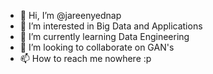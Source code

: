 - 👋 Hi, I’m @jareenyednap
- 👀 I’m interested in Big Data and Applications
- 🌱 I’m currently learning Data Engineering
- 💞️ I’m looking to collaborate on GAN's
- 📫 How to reach me nowhere :p 

<!---
jareenyednap/jareenyednap is a ✨ special ✨ repository because its `README.md` (this file) appears on your GitHub profile.
You can click the Preview link to take a look at your changes.
--->
